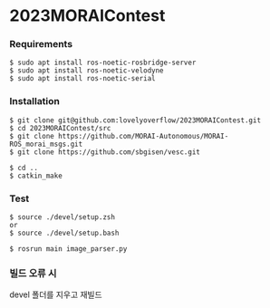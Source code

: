 # 2023MORAIContest

### Requirements
```
$ sudo apt install ros-noetic-rosbridge-server
$ sudo apt install ros-noetic-velodyne
$ sudo apt install ros-noetic-serial
```

### Installation
```
$ git clone git@github.com:lovelyoverflow/2023MORAIContest.git
$ cd 2023MORAIContest/src
$ git clone https://github.com/MORAI-Autonomous/MORAI-ROS_morai_msgs.git
$ git clone https://github.com/sbgisen/vesc.git

$ cd ..
$ catkin_make
```

### Test
```
$ source ./devel/setup.zsh
or
$ source ./devel/setup.bash

$ rosrun main image_parser.py
```

### 빌드 오류 시
devel 폴더를 지우고 재빌드